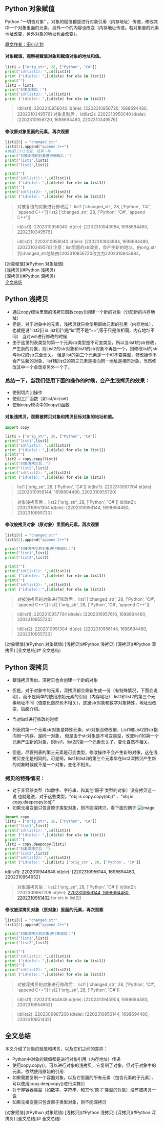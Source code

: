 ## Python 对象赋值
Python "一切皆对象” 。对象的赋值都是进行对象引用（内存地址）传递，修改其中一个对象里面的元素，另外一个的内容也改变（内存地址传递，若对象里的元素地址改变，另外对象的地址也会改变）。

[原文作者：田小计划](http://www.cnblogs.com/wilber2013/)
#### 对象赋值，观察被赋值对象和赋值对象的地址和值。 
```Python
list1 = ["orig_str", 28, ["Python", "C#"]]
print("id(list1): ",id(list1))
print ("id(ele): ",[id(ele) for ele in list1])
print("")
list2 = list1
print("对象复制后：")
print("id(list2): ",id(list2))
print ("id(ele): ",[id(ele) for ele in list2])
```
>id(list1):  2202310956040
>id(ele):  [2202310956720, 1698694480, 2202310349576] 
>对象复制后：
>id(list2):  2202310956040
>id(ele):  [2202310956720, 1698694480, 2202310349576]


####  修改原对象里面的元素，再次观察
```Python
list1[0] = "changed_str" 
list1[2].append("append C++")
#换成list2改变，结果一样
print("对被复值的对象进行修改后：")
print("list1",list1)
print("list2",list2)

print("")
print("id(list1): ",id(list1))
print ("id(ele): ",[id(ele) for ele in list1])
print("")
print("id(list2): ",id(list2))
print ("id(ele): ",[id(ele) for ele in list2])
```

>对被复值的对象进行修改后：
>list1 ['changed_str', 28, ['Python', 'C#', 'append C++']]
>list2 ['changed_str', 28, ['Python', 'C#', 'append C++']]

>id(list1):  2202310956040
>id(ele):  [2202310943984, 1698694480, 2202310349576]

>id(list2):  2202310956040
>id(ele):  [2202310943984, 1698694480, 2202310349576]
注意：list里面的str改变，会产生新的地址。由orig_str到changed_str地址由2202310956720改变为2202310943984。

[对象赋值](#Python 对象赋值)  
[浅拷贝](#Python 浅拷贝)  
[深拷贝](#Python 深拷贝)  
[全文总结](#全文总结)  

## Python 浅拷贝
* 通过copy模块里面的浅拷贝函数copy()创建一个新的对象（分配新的内存地址）
* 但是，对于对象中的元素，浅拷贝就只会使用原始元素的引用（内存地址），也就是说"list2[i] is list1[i]"(是“is”而不是“==”,等于只是值相同，内存地址不同）
当对will进行修改的时候
* 由于这里列表类型的第一个元素str类型是不可变类型，所以当list1的str修改，产生新的对象，则List2的str对象和list1的str对象不再是一个，则修改list的str与list2的str完全无关。
但是list的第三个元素是一个可不变类型，修改操作不会产生新的对象，list1和list2的第三元素是指向同一地址是相同对象，当然修改其中一个会改变另外一个了。

### 总结一下，当我们使用下面的操作的时候，会产生浅拷贝的效果：
* 使用切片[:]操作
* 使用工厂函数（如list/dir/set）
* 使用copy模块中的copy()函数

#### 对象浅拷贝，观察被拷贝对象和拷贝目标对象的地址和值。 
```Python
import copy

list1 = ["orig_str", 28, ["Python", "C#"]]
print("list1",list1)
print("id(list1): ",id(list1))
print ("id(ele): ",[id(ele) for ele in list1])
print("")
list2 = copy.copy(list1)
print("对象浅拷贝后：")
print("list2",list2)
print("id(list2): ",id(list2))
print ("id(ele): ",[id(ele) for ele in list2])
```
>list1 ['orig_str', 28, ['Python', 'C#']]
>id(list1):  2202310957704
>id(ele):  [2202310956144, 1698694480, 2202310955720]

>对象浅拷贝后：
>list2 ['orig_str', 28, ['Python', 'C#']]
>id(list2):  2202310951304
>id(ele):  [2202310956144, 1698694480, 2202310955720]

####  修改被拷贝对象（原对象）里面的元素，再次观察
```Python
list1[0] = "changed_str"
list1[2].append("append C++")

print("对被浅拷贝的对象进行修改后：")
print("list1",list1)
print("list2",list2)

print("")
print("id(list1): ",id(list1))
print ("id(ele): ",[id(ele) for ele in list1])
print("")
print("id(list2): ",id(list2))
print ("id(ele): ",[id(ele) for ele in list2])
```
>对被浅拷贝的对象进行修改后：
>list1 ['changed_str', 28, ['Python', 'C#', 'append C++']]
>list2 ['orig_str', 28, ['Python', 'C#', 'append C++']]

>id(list1):  2202310957704
>id(ele):  [2202310957616, 1698694480, 2202310955720]

>id(list2):  2202310951304
>id(ele):  [2202310956144, 1698694480, 2202310955720]

[对象赋值](#Python 对象赋值)
[浅拷贝](#Python 浅拷贝)
[深拷贝](#Python 深拷贝)
[全文总结](# 全文总结)

## Python 深拷贝

* 跟浅拷贝类似，深拷贝也会创建一个新的对象
* 但是，对于对象中的元素，深拷贝都会重新生成一份（有特殊情况，下面会说明），而不是简单的使用原始元素的引用（内存地址） 
list1和list2的第三个元素地址不同（值变化自然也不相关），这里str对象和数字对象特殊，地址没改变，后面介绍。

* 当对list1进行修改的时候
* 列表的第一个元素str对象是特殊元素，str对象没修改前，List1和List2的str指向同一内存，是同一对象，
但是由于str对象是不可变类型，改变list1的第一个元素产生新的对象，则list1，list2的第一个元素无关了，变化自然不相关。
* 但是，尽管列表的第三元素是可变类型，修改操作不会产生新的对像，这在浅拷贝变化是相同的。可是啊，list1和list2的第三个元素早在list2深拷贝产生新的对象时候就不是一个对象，变化不相关。

### 拷贝的特殊情况：
* 对于非容器类型（如数字、字符串、和其他'原子'类型的对象）没有拷贝这一说
也就是说，对于这些类型，"obj is copy.copy(obj)" 、"obj is copy.deepcopy(obj)"
* 如果元祖变量只包含原子类型对象，则不能深拷贝，看下面的例子
![image](https://user-images.githubusercontent.com/32263576/40785291-b967c8f2-651a-11e8-9078-b5c09ba9f28b.png)

```Python
import copy
list1 = ["orig_str", 28, ["Python", "C#"]]
print("list1",list1)
print("id(list1): ",id(list1))
print ("id(ele): ",[id(ele) for ele in list1])
print("")
list2 = copy.deepcopy(list1)
print("对象深拷贝后：")
print("list2",list2)
print("id(list2): ",id(list2))
print ("id(ele): ",[idlist1 ['orig_str', 28, ['Python', 'C#']]
```
id(list1):  2202310944648
id(ele):  [2202310956144, 1698694480, 2202310954952]
>对象深拷贝后：
>list2 ['orig_str', 28, ['Python', 'C#']]
>id(list2):  2202309987208
>id(ele):  [2202310956144, 1698694480, 2202310951432](ele) for ele in list2])

####  修改被深拷贝对象（原对象）里面的元素，再次观察
```Python
list1[0] = "changed_str"
list1[2].append("append C++")

print("对被深拷贝的对象进行修改后：")
print("list1",list1)
print("list2",list2)

print("")
print("id(list1): ",id(list1))
print ("id(ele): ",[id(ele) for ele in list1])
print("")
print("id(list2): ",id(list2))
print ("id(ele): ",[id(ele) for ele in list2])
```
>对被深拷贝的对象进行修改后：
>list1 ['changed_str', 28, ['Python', 'C#', 'append C++']]
>list2 ['orig_str', 28, ['Python', 'C#']]

>id(list1):  2202310944648
>id(ele):  [2202310945904, 1698694480, 2202310954952]

>id(list2):  2202309987208
>id(ele):  [2202310956144, 1698694480, 2202310951432]


## 全文总结
本文介绍了对象的赋值和拷贝，以及它们之间的差异：

* Python中对象的赋值都是进行对象引用（内存地址）传递
* 使用copy.copy()，可以进行对象的浅拷贝，它复制了对象，但对于对象中的元素，依然使用原始的引用.
* 如果需要复制一个容器对象，以及它里面的所有元素（包含元素的子元素），可以使用copy.deepcopy()进行深拷贝
* 对于非容器类型（如数字、字符串、和其他'原子'类型的对象）没有被拷贝一说
* 如果元祖变量只包含原子类型对象，则不能深拷贝

[对象赋值](#Python 对象赋值)
[浅拷贝](#Python 浅拷贝)
[深拷贝](#Python 深拷贝)
[全文总结](# 全文总结)
